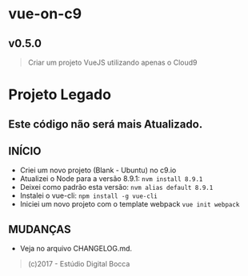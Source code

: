 # vue-on-c9 #
## v0.5.0 ##

> Criar um projeto VueJS utilizando apenas o Cloud9

# Projeto Legado
## Este código não será mais Atualizado.

## INÍCIO ##

- Criei um novo projeto (Blank - Ubuntu) no c9.io
- Atualizei o Node para a versão 8.9.1: `nvm install 8.9.1`
- Deixei como padrão esta versão: `nvm alias default 8.9.1`
- Instalei o vue-cli: `npm install -g vue-cli`
- Iniciei um novo projeto com o template webpack `vue init webpack`

## MUDANÇAS ##

- Veja no arquivo CHANGELOG.md.

> (c)2017 - Estúdio Digital Bocca